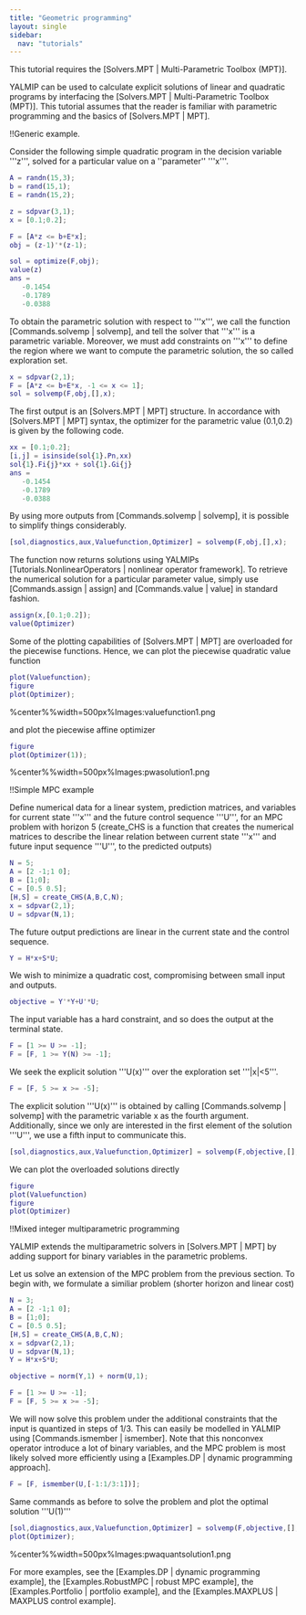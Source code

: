 ```yaml
---
title: "Geometric programming"
layout: single
sidebar:
  nav: "tutorials"
---
```



This tutorial requires the [Solvers.MPT | Multi-Parametric Toolbox (MPT)].

YALMIP can be used to calculate explicit solutions of linear and quadratic programs by interfacing the [Solvers.MPT | Multi-Parametric Toolbox (MPT)]. This tutorial assumes that the reader is familiar with parametric programming and the basics of [Solvers.MPT | MPT].

!!Generic example.

Consider the following simple quadratic program in the decision variable '''z''', solved for a particular value on a ''parameter'' '''x'''.
````matlab
A = randn(15,3);
b = rand(15,1);
E = randn(15,2);

z = sdpvar(3,1);
x = [0.1;0.2];

F = [A*z <= b+E*x];
obj = (z-1)'*(z-1);

sol = optimize(F,obj);
value(z)
ans =
   -0.1454
   -0.1789
   -0.0388
````

To obtain the parametric solution with respect to '''x''', we call the function [Commands.solvemp | solvemp], and tell the solver that '''x''' is a parametric variable. Moreover, we must add constraints on '''x''' to define the region where we want to compute the parametric solution, the so called exploration set.
````matlab
x = sdpvar(2,1);
F = [A*z <= b+E*x, -1 <= x <= 1];
sol = solvemp(F,obj,[],x);
````

The first output is an [Solvers.MPT | MPT] structure. In accordance with [Solvers.MPT | MPT] syntax, the optimizer for the parametric value (0.1,0.2) is given by the following code.
````matlab
xx = [0.1;0.2];
[i,j] = isinside(sol{1}.Pn,xx)
sol{1}.Fi{j}*xx + sol{1}.Gi{j}
ans =
   -0.1454
   -0.1789
   -0.0388
````  

By using more outputs from [Commands.solvemp | solvemp], it is possible to simplify things considerably.
````matlab
[sol,diagnostics,aux,Valuefunction,Optimizer] = solvemp(F,obj,[],x);
````

The function now returns solutions using YALMIPs [Tutorials.NonlinearOperators | nonlinear operator framework]. To retrieve the numerical solution for a particular parameter value, simply use [Commands.assign | assign] and [Commands.value | value] in standard fashion.
````matlab
assign(x,[0.1;0.2]);
value(Optimizer)
````

Some of the plotting capabilities of [Solvers.MPT | MPT] are overloaded for the piecewise functions. Hence, we can plot the piecewise quadratic value function
````matlab
plot(Valuefunction);
figure
plot(Optimizer);
````

%center%%width=500px%Images:valuefunction1.png

and plot the piecewise affine optimizer
````matlab
figure
plot(Optimizer(1));
````

%center%%width=500px%Images:pwasolution1.png


!!Simple MPC example

Define numerical data for a linear system, prediction matrices, and variables for current state '''x''' and the future control sequence '''U''', for an MPC problem with horizon 5 (create_CHS is a function that creates the numerical matrices to describe the linear relation between current state '''x''' and future input sequence '''U''', to the predicted outputs)
````matlab
N = 5;
A = [2 -1;1 0];
B = [1;0];
C = [0.5 0.5];
[H,S] = create_CHS(A,B,C,N);
x = sdpvar(2,1);
U = sdpvar(N,1);
````  

The future output predictions are linear in the current state and the control sequence.
````matlab
Y = H*x+S*U;
````  

We wish to minimize a quadratic cost, compromising between small input and outputs.
````matlab
objective = Y'*Y+U'*U;
````  

The input variable has a hard constraint, and so does the output at the terminal state.
````matlab
F = [1 >= U >= -1];
F = [F, 1 >= Y(N) >= -1];
````  

We seek the explicit solution '''U(x)''' over the exploration set '''|x|<5'''.
````matlab
F = [F, 5 >= x >= -5];
````

The explicit solution '''U(x)''' is obtained by calling [Commands.solvemp | solvemp] with the parametric variable x as the fourth argument. Additionally, since we only are interested in the first element of the solution '''U''', we use a fifth input to communicate this.
````matlab
[sol,diagnostics,aux,Valuefunction,Optimizer] = solvemp(F,objective,[],x,U(1));
````

We can plot the overloaded solutions directly
````matlab
figure
plot(Valuefunction)
figure
plot(Optimizer)
````


!!Mixed integer multiparametric programming

YALMIP extends the multiparametric solvers in [Solvers.MPT  | MPT] by adding support for binary variables in the parametric problems.

Let us solve an extension of the MPC problem from the previous section. To begin with, we formulate a similiar problem (shorter horizon and linear cost)
````matlab
N = 3;
A = [2 -1;1 0];
B = [1;0];
C = [0.5 0.5];
[H,S] = create_CHS(A,B,C,N);
x = sdpvar(2,1);
U = sdpvar(N,1);
Y = H*x+S*U;

objective = norm(Y,1) + norm(U,1);

F = [1 >= U >= -1];
F = [F, 5 >= x >= -5];
````

We will now solve this problem under the additional constraints that the input is quantized in steps of 1/3. This can easily be modelled in YALMIP using [Commands.ismember | ismember]. Note that this nonconvex operator introduce a lot of binary variables, and the MPC problem is most likely solved more efficiently using a [Examples.DP | dynamic programming approach].
````matlab
F = [F, ismember(U,[-1:1/3:1])];
````

Same commands as before to solve the problem and plot the optimal solution '''U(1)'''
````matlab
[sol,diagnostics,aux,Valuefunction,Optimizer] = solvemp(F,objective,[],x,U(1));
plot(Optimizer);
````

%center%%width=500px%Images:pwaquantsolution1.png

For more examples, see the [Examples.DP | dynamic programming example], the [Examples.RobustMPC | robust MPC example], the [Examples.Portfolio | portfolio example], and the [Examples.MAXPLUS | MAXPLUS control example].
